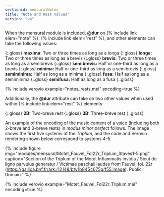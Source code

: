 ```yaml
---
sectionid: mensuralNotes
title: "Note and Rest Values"
version: "v4"
---
```


When the mensural module is included, **@dur** on {% include link elem="note" %}, {% include link elem="rest" %}, and other elements can take the following values:

{:.gloss}
**maxima:** Two or three times as long as a longa
{:.gloss}
**longa:** Two or three times as long as a brevis
{:.gloss}
**brevis:** Two or three times as long as a semibrevis
{:.gloss}
**semibrevis:** Half or one-third as long as a brevis
{:.gloss}
**minima:** Half or one-third as long as a semibrevis
{:.gloss}
**semiminima:** Half as long as a minima
{:.gloss}
**fusa:** Half as long as a semiminima
{:.gloss}
**semifusa:** Half as long as a fusa
{:.gloss}

{% include verovio example="notes_rests.mei" encoding=true %}

Additionally, the **@dur** attribute can take on two other values when used within {% include link elem="rest" %} elements:

{:.gloss}
**2B:** Two-breve rest
{:.gloss}
**3B:** Three-breve rest
{:.gloss}

An example of the encoding of the music content of a voice (including both 2-breve and 3-breve rests) in *modus minor perfect* follows. The image shows the first five systems of the *Triplum*, and the code and Verovio rendering shown below correspond to systems 4–5.

{% include figure img="modules/mensural/Motet_Fauvel_Fol22r_Triplum_Staves1-5.png" caption="Section of the Triplum of the Motet Inflammatis invidia / Sicut de ligno parvulus generatur / Victimae paschali laudes from Fauvel, fol. 22r (https://gallica.bnf.fr/ark:/12148/btv1b8454675g/f55.image). Public Domain." %}

{% include verovio example="Motet_Fauvel_Fol22r_Triplum.mei" encoding=true %}
